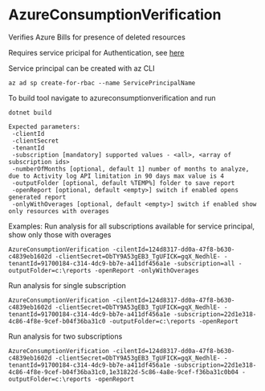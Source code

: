 # AzureConsumptionVerification

Verifies Azure Bills for presence of deleted resources

Requires service pricipal for Authentication, see [here](https://docs.microsoft.com/en-us/cli/azure/create-an-azure-service-principal-azure-cli?view=azure-cli-latest)

Service principal can be created with az CLI
```
az ad sp create-for-rbac --name ServicePrincipalName
```
To build tool navigate to azureconsumptionverification and run
```
dotnet build
```

```
Expected parameters:
 -clientId
 -clientSecret
 -tenantId
 -subscription [mandatory] supported values - <all>, <array of subscription ids>
 -numberOfMonths [optional, default 1] number of months to analyze, due to Activity log API limitation in 90 days max value is 4
 -outputFolder [optional, default %TEMP%] folder to save report
 -openReport [optional, default <empty>] switch if enabled opens generated report
 -onlyWithOverages [optional, default <empty>] switch if enabled show only resources with overages
 ```

Examples:
Run analysis for all subscriptions available for service principal, show only those with overages
``` 
AzureConsumptionVerification -cilentId=124d8317-dd0a-47f8-b630-c4839eb1602d -clientSecret=ObTY9A53gEB3_TgUFICK=gqX_NedhlE- -tenantId=91700184-c314-4dc9-bb7e-a411df456a1e -subscription=all -outputFolder=c:\reports -openReport -onlyWithOverages
```
Run analysis for single subscription
```
AzureConsumptionVerification -cilentId=124d8317-dd0a-47f8-b630-c4839eb1602d -clientSecret=ObTY9A53gEB3_TgUFICK=gqX_NedhlE- -tenantId=91700184-c314-4dc9-bb7e-a411df456a1e -subscription=22d1e318-4c86-4f8e-9cef-b04f36ba31c0 -outputFolder=c:\reports -openReport
```
Run analysis for two subscriptions
```
AzureConsumptionVerification -cilentId=124d8317-dd0a-47f8-b630-c4839eb1602d -clientSecret=ObTY9A53gEB3_TgUFICK=gqX_NedhlE- -tenantId=91700184-c314-4dc9-bb7e-a411df456a1e -subscription=22d1e318-4c86-4f8e-9cef-b04f36ba31c0,1e31822d-5c86-4a8e-9cef-f36ba31c0b04 -outputFolder=c:\reports -openReport
```
